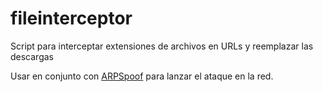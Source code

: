 # fileinterceptor
Script para interceptar extensiones de archivos en URLs y reemplazar las descargas

Usar en conjunto con [ARPSpoof](https://github.com/juliospau/arpspoof) para lanzar el ataque en la red.
